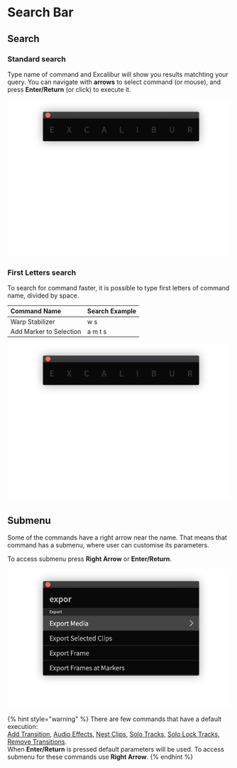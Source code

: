 # Search Bar

## Search

### Standard search

Type name of command and Excalibur will show you results matchting your query. You can navigate with **arrows** to select command \(or mouse\), and press **Enter/Return** \(or click\) to execute it.

![](../../.gitbook/assets/01_warp.gif)

### First Letters search

To search for command faster, it is possible to type first letters of command name, divided by space.

| Command Name | Search Example |
| :--- | :--- |
| Warp Stabilizer | w s |
| Add Marker to Selection | a m t s |

![](../../.gitbook/assets/02_w_s.gif)

## Submenu

Some of the commands have a right arrow near the name. That means that command has a submenu, where user can customise its parameters.

To access submenu press **Right Arrow** or **Enter/Return**.

![](../../.gitbook/assets/03_submenu.gif)

{% hint style="warning" %}
There are few commands that have a default execution:  
[Add Transition](commands/video-audio-transitions.md), [Audio Effects](commands/video-audio-effects.md#audio-effects), [Nest Clips](commands/clip.md#nest-clips), [Solo Tracks](commands/sequence.md#solo-tracks), [Solo Lock Tracks](commands/sequence.md#solo-lock-tracks), [Remove Transitions](commands/clip.md#remove-transitions).  
When **Enter/Return** is pressed default parameters will be used. To access submenu for these commands use **Right Arrow**.
{% endhint %}

